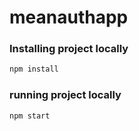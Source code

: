 # meanauthapp

### Installing project locally
```bash
npm install
```

### running project locally
```bash
npm start
```